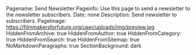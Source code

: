 Pagename: Send Newsletter
Pageinfo: Use this page to send a newsletter to the newsletter subscribers.
Date: none
Description: Send newsletter to subscribers.
PageImage: https://filmmakersforfuture.org/user/uploads/img/preview.jpg
HiddenFromArchive: true
HiddenFromAuthor: true
HiddenFromCategory: true
HiddenFromSearch: true
HiddenFromSitemap: true
NoMarkdownParagraphs: true
SectionBackground: dark
